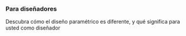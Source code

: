 ---
---

### Para diseñadores

Descubra cómo el diseño paramétrico es diferente, y qué significa para usted como diseñador


